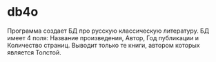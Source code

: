 # db4o
Программа создает БД про русскую классическую литературу. 
БД имеет 4 поля: Название произведения, Автор, Год публикации и Количество страниц. 
Выводит только те книги, автором которых является Толстой.
